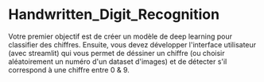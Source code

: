 # Handwritten_Digit_Recognition
  Votre premier objectif est de créer un modèle de deep learning pour classifier des chiffres. Ensuite, vous devez développer l'interface utilisateur (avec streamlit) qui vous permet de déssiner un chiffre (ou choisir aléatoirement un numéro d'un dataset d'images) et de détecter s'il correspond à une chiffre entre 0 &amp; 9.
